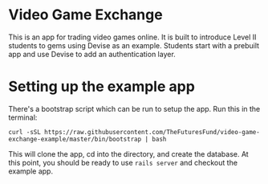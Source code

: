 # Video Game Exchange

This is an app for trading video games online.
It is built to introduce Level II students to gems using Devise as an example.
Students start with a prebuilt app and use Devise to add an authentication layer.

# Setting up the example app

There's a bootstrap script which can be run to setup the app.
Run this in the terminal:

```shell
curl -sSL https://raw.githubusercontent.com/TheFuturesFund/video-game-exchange-example/master/bin/bootstrap | bash
```

This will clone the app, cd into the directory, and create the database.
At this point, you should be ready to use `rails server` and checkout the example app.
